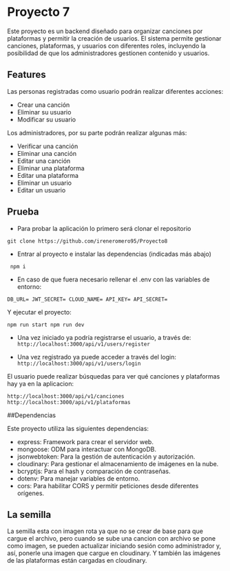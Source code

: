 # Proyecto 7

Este proyecto es un backend diseñado para organizar canciones por plataformas y permitir la creación de usuarios. El sistema permite gestionar canciones, plataformas, y usuarios con diferentes roles, incluyendo la posibilidad de que los administradores gestionen contenido y usuarios.

## Features

Las personas registradas como usuario podrán realizar diferentes acciones:

- Crear una canción
- Eliminar su usuario
- Modificar su usuario


Los administradores, por su parte podrán realizar algunas más:

-  Verificar una canción
-  Eliminar una canción
-  Editar una canción
-  Eliminar una plataforma
-  Editar una plataforma
-  Eliminar un usuario
-  Editar un usuario

## Prueba

- Para probar la aplicación lo primero será clonar el repositorio

``git clone https://github.com/ireneromero95/Proyecto8 ``

- Entrar al proyecto e instalar las dependencias (indicadas más abajo)

`` npm i``

- En caso de que fuera necesario rellenar el .env con las variables de entorno:

``DB_URL=
JWT_SECRET=
CLOUD_NAME=
API_KEY=
API_SECRET=``

Y ejecutar el proyecto:

``npm run start
npm run dev``

- Una vez iniciado ya podría registrarse el usuario, a través de:
 `` http://localhost:3000/api/v1/users/register ``

- Una vez registrado ya puede acceder a través del login:
  ``  http://localhost:3000/api/v1/users/login ``

El usuario puede realizar búsquedas para ver qué canciones y plataformas hay ya en la aplicacion: 

`` http://localhost:3000/api/v1/canciones
  http://localhost:3000/api/v1/plataformas
``

##Dependencias

Este proyecto utiliza las siguientes dependencias:

- express: Framework para crear el servidor web.
- mongoose: ODM para interactuar con MongoDB.
- jsonwebtoken: Para la gestión de autenticación y autorización.
- cloudinary: Para gestionar el almacenamiento de imágenes en la nube.
- bcryptjs: Para el hash y comparación de contraseñas.
- dotenv: Para manejar variables de entorno.
- cors: Para habilitar CORS y permitir peticiones desde diferentes orígenes.
  
## La semilla

La semilla esta con imagen rota ya que no se crear de base para que cargue el archivo, pero cuando se sube una cancion con archivo se pone como imagen, se pueden actualizar iniciando sesión como administrador y, así, ponerle una imagen que cargue en cloudinary. Y también las imágenes de las plataformas están cargadas en cloudinary.
